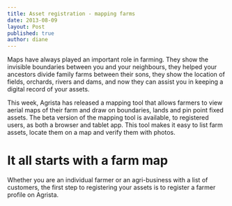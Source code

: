 ```yaml
---
title: Asset registration - mapping farms
date: 2013-08-09
layout: Post
published: true
author: diane
---
```


Maps have always played an important role in farming. They show the invisible boundaries between you and your neighbours, they helped your ancestors divide family farms between their sons, they show the location of fields, orchards, rivers and dams, and now they can assist you in keeping a digital record of your assets.

This week, Agrista has released a mapping tool that allows farmers to view aerial maps of their farm and draw on boundaries, lands and pin point fixed assets. The beta version of the mapping tool is available, to registered users, as both a browser and tablet app. This tool makes it easy to list farm assets, locate them on a map and verify them with photos.

# It all starts with a farm map

Whether you are an individual farmer or an agri-business with a list of customers, the first step to registering your assets is to register a farmer profile on Agrista.
